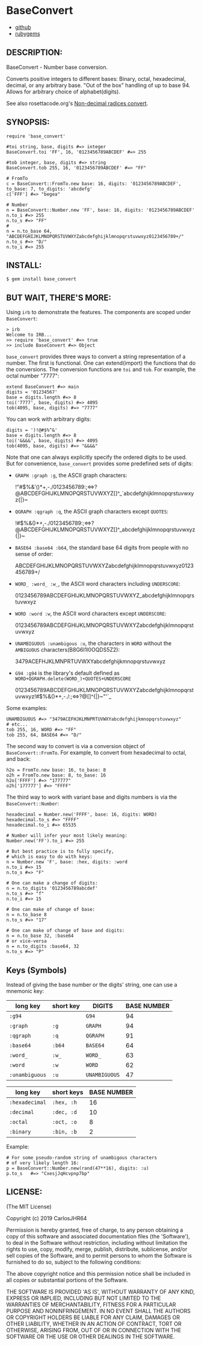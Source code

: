 # BaseConvert

* [github](https://www.github.com/carlosjhr64/base_convert)
* [rubygems](https://rubygems.org/gems/base_convert)

## DESCRIPTION:

BaseConvert - Number base conversion.

Converts positive integers to different bases:
Binary, octal, hexadecimal, decimal, or any arbitrary base.
"Out of the box" handling of up to base 94.
Allows for arbitrary choice of alphabet(digits).

See also rosettacode.org's [Non-decimal radices convert](http://rosettacode.org/wiki/Non-decimal_radices/Convert).

## SYNOPSIS:

    require 'base_convert'

    #toi string, base, digits #=> integer
    BaseConvert.toi 'FF', 16, '0123456789ABCDEF' #=> 255

    #tob integer, base, digits #=> string
    BaseConvert.tob 255, 16, '0123456789ABCDEF' #=> "FF"

    # FromTo
    c = BaseConvert::FromTo.new base: 16, digits: '0123456789ABCDEF', to_base: 7, to_digits: 'abcdefg'
    c['FFF'] #=> "begea"

    # Number
    n = BaseConvert::Number.new 'FF', base: 16, digits: '0123456789ABCDEF'
    n.to_i #=> 255
    n.to_s #=> "FF"
    #
    n = n.to_base 64, "ABCDEFGHIJKLMNOPQRSTUVWXYZabcdefghijklmnopqrstuvwxyz0123456789+/"
    n.to_s #=> "D/"
    n.to_i #=> 255

## INSTALL:

    $ gem install base_convert

## BUT WAIT, THERE'S MORE:

Using `irb` to demonstrate the features.
The components are scoped under `BaseConvert`:

    > irb
    Welcome to IRB...
    >> require 'base_convert' #=> true
    >> include BaseConvert #=> Object

`base_convert` provides three ways to convert a string representation of a number.
The first is functional.  One can extend(import) the functions that do the conversions.
The conversion functions are `toi` and `tob`.
For example, the octal number "7777":

    extend BaseConvert #=> main
    digits = '01234567'
    base = digits.length #=> 8
    toi('7777', base, digits) #=> 4095
    tob(4095, base, digits) #=> "7777"

You can work with arbitrary digits:

    digits = ')!@#$%^&'
    base = digits.length #=> 8
    toi('&&&&', base, digits) #=> 4095
    tob(4095, base, digits) #=> "&&&&"

Note that one can always explicitly specify the ordered digits to be used.
But for convenience, `base_convert` provides some predefined sets of digits:

* `GRAPH :graph :g`,  the ASCII graph characters:

    !"#$%&'()*+,-./0123456789:;<=>?@ABCDEFGHIJKLMNOPQRSTUVWXYZ[\]^_`abcdefghijklmnopqrstuvwxyz{|}~

* `QGRAPH :qgraph :q`,  the ASCII graph characters except `QUOTES`:

    !#$%&()*+,-./0123456789:;<=>?@ABCDEFGHIJKLMNOPQRSTUVWXYZ[\]^_abcdefghijklmnopqrstuvwxyz{|}~

* `BASE64 :base64 :b64`, the standard base 64 digits from people with no sense of order:

    ABCDEFGHIJKLMNOPQRSTUVWXYZabcdefghijklmnopqrstuvwxyz0123456789+/

* `WORD_ :word_ :w_`, the ASCII word characters including `UNDERSCORE`:

    0123456789ABCDEFGHIJKLMNOPQRSTUVWXYZ_abcdefghijklmnopqrstuvwxyz

* `WORD :word :w`, the ASCII word characters except `UNDERSCORE`:

    0123456789ABCDEFGHIJKLMNOPQRSTUVWXYZabcdefghijklmnopqrstuvwxyz

* `UNAMBIGUOUS :unambigous :u`, the characters in `WORD` without the `AMBIGUOUS` characters(B8G6I1l0OQDS5Z2):

    3479ACEFHJKLMNPRTUVWXYabcdefghijkmnopqrstuvwxyz

* `G94 :g94` is the library's default defined as `WORD+QGRAPH.delete(WORD_)+QUOTES+UNDERSCORE`

    0123456789ABCDEFGHIJKLMNOPQRSTUVWXYZabcdefghijklmnopqrstuvwxyz!#$%&()*+,-./:;<=>?@[\]^{|}~"'`_

Some examples:

    UNAMBIGUOUS #=> "3479ACEFHJKLMNPRTUVWXYabcdefghijkmnopqrstuvwxyz"
    # etc...
    tob 255, 16, WORD #=> "FF"
    tob 255, 64, BASE64 #=> "D/"

The second way to convert is via a conversion object of `BaseConvert::FromTo`.
For example, to convert from hexadecimal to octal, and back:

    h2o = FromTo.new base: 16, to_base: 8
    o2h = FromTo.new base: 8, to_base: 16
    h2o['FFFF'] #=> "177777"
    o2h['177777'] #=> "FFFF"

The third way to work with variant base and digits numbers is via the `BaseConvert::Number`:

    hexadecimal = Number.new('FFFF', base: 16, digits: WORD)
    hexadecimal.to_s #=> "FFFF"
    hexadecimal.to_i #=> 65535

    # Number will infer your most likely meaning:
    Number.new('FF').to_i #=> 255

    # But best practice is to fully specify,
    # which is easy to do with keys:
    n = Number.new 'F', base: :hex, digits: :word
    n.to_i #=> 15
    n.to_s #=> "F"

    # One can make a change of digits:
    n = n.to_digits '0123456789abcdef'
    n.to_s #=> "f"
    n.to_i #=> 15

    # One can make of change of base:
    n = n.to_base 8
    n.to_s #=> "17"

    # One can make of change of base and digits:
    n = n.to_base 32, :base64
    # or vice-versa
    n = n.to_digits :base64, 32
    n.to_s #=> "P"

## Keys (Symbols)

Instead of giving the base number or the digits' string,
one can use a mnemonic key:

| long key       | short key | DIGITS        | BASE NUMBER |
| -------------- | --------- | ------------- | ----------- |
| `:g94`         |           | `G94`         | 94          |
| `:graph`       | `:g`      | `GRAPH`       | 94          |
| `:qgraph`      | `:q`      | `QGRAPH`      | 91          |
| `:base64`      | `:b64`    | `BASE64`      | 64          |
| `:word_`       | `:w_`     | `WORD_`       | 63          |
| `:word`        | `:w`      | `WORD`        | 62          |
| `:unambiguous` | `:u`      | `UNAMBIGUOUS` | 47          |

| long key       | short keys | BASE NUMBER |
| -------------- | ---------- | ----------- |
| `:hexadecimal` | `:hex, :h` | 16          |
| `:decimal`     | `:dec, :d` | 10          |
| `:octal`       | `:oct, :o` |  8          |
| `:binary`      | `:bin, :b` |  2          |

Example:

    # For some pseudo-random string of unambigous characters
    # of very likely length 16:
    p = BaseConvert::Number.new(rand(47**16), digits: :u)
    p.to_s   #=> "CxesjJqHcvpnp7bp"

## LICENSE:

(The MIT License)

Copyright (c) 2019 CarlosJHR64

Permission is hereby granted, free of charge, to any person obtaining
a copy of this software and associated documentation files (the
'Software'), to deal in the Software without restriction, including
without limitation the rights to use, copy, modify, merge, publish,
distribute, sublicense, and/or sell copies of the Software, and to
permit persons to whom the Software is furnished to do so, subject to
the following conditions:

The above copyright notice and this permission notice shall be
included in all copies or substantial portions of the Software.

THE SOFTWARE IS PROVIDED 'AS IS', WITHOUT WARRANTY OF ANY KIND,
EXPRESS OR IMPLIED, INCLUDING BUT NOT LIMITED TO THE WARRANTIES OF
MERCHANTABILITY, FITNESS FOR A PARTICULAR PURPOSE AND NONINFRINGEMENT.
IN NO EVENT SHALL THE AUTHORS OR COPYRIGHT HOLDERS BE LIABLE FOR ANY
CLAIM, DAMAGES OR OTHER LIABILITY, WHETHER IN AN ACTION OF CONTRACT,
TORT OR OTHERWISE, ARISING FROM, OUT OF OR IN CONNECTION WITH THE
SOFTWARE OR THE USE OR OTHER DEALINGS IN THE SOFTWARE.
